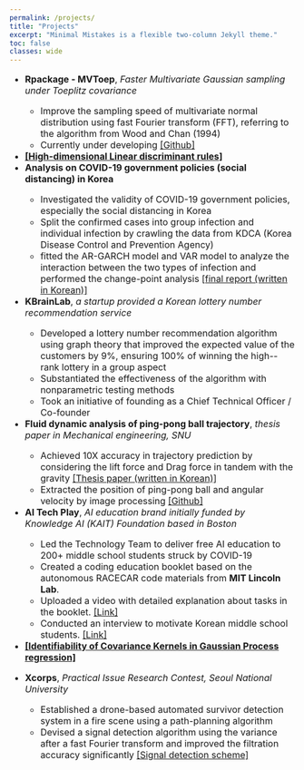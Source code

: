 ```yaml
---
permalink: /projects/
title: "Projects"
excerpt: "Minimal Mistakes is a flexible two-column Jekyll theme."
toc: false
classes: wide
---
```


<font size = "3">

<ul>

<li><b>Rpackage - MVToep</b>, <em>Faster Multivariate Gaussian sampling under Toeplitz covariance</em></li>

<ul>

   <li>Improve the sampling speed of multivariate normal distribution using fast Fourier transform (FFT), referring to the algorithm from Wood and Chan (1994) </li>
   
   <li>Currently under developing <a href = "https://github.com/JaeHoanKim/MVToep">[Github]</a></li>

</ul>

<li><b><a href = "https://arxiv.org/abs/2211.15063">[High-dimensional Linear discriminant rules]</a></b></li>

<li><b>Analysis on COVID-19 government policies (social distancing) in Korea </b></li>

<ul>

<li>Investigated the validity of COVID-19 government policies, especially the social distancing in Korea</li>

<li>Split the confirmed cases into group infection and individual infection by crawling the data from KDCA (Korea Disease Control and Prevention Agency)</li>

<li>fitted the AR-GARCH model and VAR model to analyze the interaction between the two types of infection and performed the change-point analysis <a href = "https://jaehoankim.github.io/assets/TSA_final_Korean.pdf">[final report (written in Korean)]</a></li>

</ul>

<li><b>KBrainLab</b>, <em>a startup provided a Korean lottery number recommendation service</em></li>

<ul>

<li>Developed a lottery number recommendation algorithm using graph theory that improved the expected value of the customers by 9%, ensuring 100% of winning the high--rank lottery in a group aspect</li>

<li>Substantiated the effectiveness of the algorithm with nonparametric testing methods</li>

<li>Took an initiative of founding as a Chief Technical Officer / Co-founder</li>

</ul>

<li><b>Fluid dynamic analysis of ping-pong ball trajectory</b>, <em>thesis paper in Mechanical engineering, SNU</em></li>
   <ul>
   <li> Achieved 10X accuracy in trajectory prediction by considering the lift force and Drag force in tandem with the gravity <a href = "https://jaehoankim.github.io/assets/Thesis_JaehoanKim.pdf">[Thesis paper (written in Korean)]</a></li>
   
   
   <li> Extracted the position of ping-pong ball and angular velocity by image processing <a href = "https://github.com/JaeHoanKim/Pingpong_analysis">[Github]</a></li>
   </ul>

<li><b>AI Tech Play</b>, <em> AI education brand initially funded by Knowledge AI (KAIT) Foundation based in Boston</em></li>

<ul>

<li>Led the Technology Team to deliver free AI education to 200+ middle school students struck by COVID-19</li>

<li>Created a coding education booklet based on the autonomous RACECAR code materials from <b>MIT Lincoln Lab</b>.</li>

<li>Uploaded a video with detailed explanation about tasks in the booklet. <a href = "https://www.youtube.com/watch?v=utCzjtSN9Pk&t=700s">[Link]</a></li>

<li>Conducted an interview to motivate Korean middle school students. <a href = "https://www.youtube.com/watch?v=_GEfOj7DTHY">[Link]</a></li>

</ul>

   <li><b><a href = "https://arxiv.org/abs/2108.04715">[Identifiability of Covariance Kernels in Gaussian Process regression]</a></b></li>
   
<li>

<b>Xcorps</b>, <em>Practical Issue Research Contest, Seoul National University</em>

<ul>

<li>Established a drone-based automated survivor detection system in a fire scene using a path-planning algorithm</li>

<li>Devised a signal detection algorithm using the variance after a fast Fourier transform and improved the filtration accuracy significantly <a href = "https://jaehoankim.github.io/assets/images/xcorps_img.PNG">[Signal detection scheme]</a></li>

</ul>

</li>

</ul>

</font>
